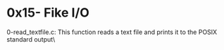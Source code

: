 # 0x15- Fike I/O
0-read_textfile.c: This function reads a text file and prints it to the POSIX standard output\
